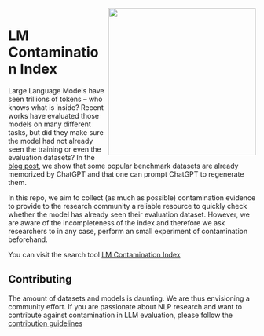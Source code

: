 <img src="docs/blog/imgs/hitz_logo.png" align="right" width="300">

# LM Contamination Index

Large Language Models have seen trillions of tokens – who knows what is inside? Recent works have evaluated those models on many different tasks, but did they make sure the model had not already seen the training or even the evaluation datasets? In the [blog post](https://hitz-zentroa.github.io/lm-contamination/blog), we show that some popular benchmark datasets are already memorized by ChatGPT and that one can prompt ChatGPT to regenerate them.

In this repo, we aim to collect (as much as possible) contamination evidence to provide to the research community a reliable resource to quickly check whether the model has already seen their evaluation dataset. However, we are aware of the incompleteness of the index and therefore we ask researchers to in any case, perform an small experiment of contamination beforehand.

You can visit the search tool [LM Contamination Index](https://hitz-zentroa.github.io/lm-contamination/)

## Contributing
The amount of datasets and models is daunting. We are thus envisioning a community effort. If you are passionate about NLP research and want to contribute against contamination in LLM evaluation, please follow the [contribution guidelines](CONTRIBUTING.md)
